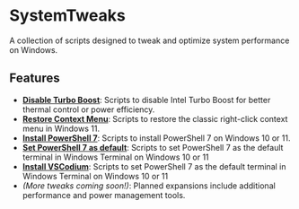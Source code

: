 # SystemTweaks

A collection of scripts designed to tweak and optimize system performance on Windows.

## Features

- **[Disable Turbo Boost](DisableTurboBoost/README.md)**: Scripts to disable Intel Turbo Boost for better thermal control or power efficiency.
- **[Restore Context Menu](RestoreContextMenu/README.md)**: Scripts to restore the classic right-click context menu in Windows 11.
- **[Install PowerShell 7](InstallPowerShell7/README.md)**: Scripts to install PowerShell 7 on Windows 10 or 11.
- **[Set PowerShell 7 as default](SetPowerShell7Default/README.md)**: Scripts to set PowerShell 7 as the default terminal in Windows Terminal on Windows 10 or 11
- **[Install VSCodium](InstallVSCodium/README.md)**: Scripts to set PowerShell 7 as the default terminal in Windows Terminal on Windows 10 or 11
- _(More tweaks coming soon!)_: Planned expansions include additional performance and power management tools.
